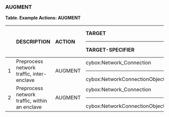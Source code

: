 ### AUGMENT
**Table. Example Actions: AUGMENT**

|  | DESCRIPTION | ACTION | TARGET<hr>TARGET-SPECIFIER | ACTUATOR<hr>ACTUATOR-SPECIFIER | MODIFIER | 
| :--- | :--- | :--- | :--- | :--- | :--- | 
| 1 | Preprocess network traffic, inter-enclave | AUGMENT | cybox:Network_Connection<hr>cybox:NetworkConnectionObjectType | <hr> | method | 
| 2 | Preprocess network traffic, within an enclave | AUGMENT | cybox:Network_Connection<hr>cybox:NetworkConnectionObjectType | network.sensor<hr>(optional) | method | 

